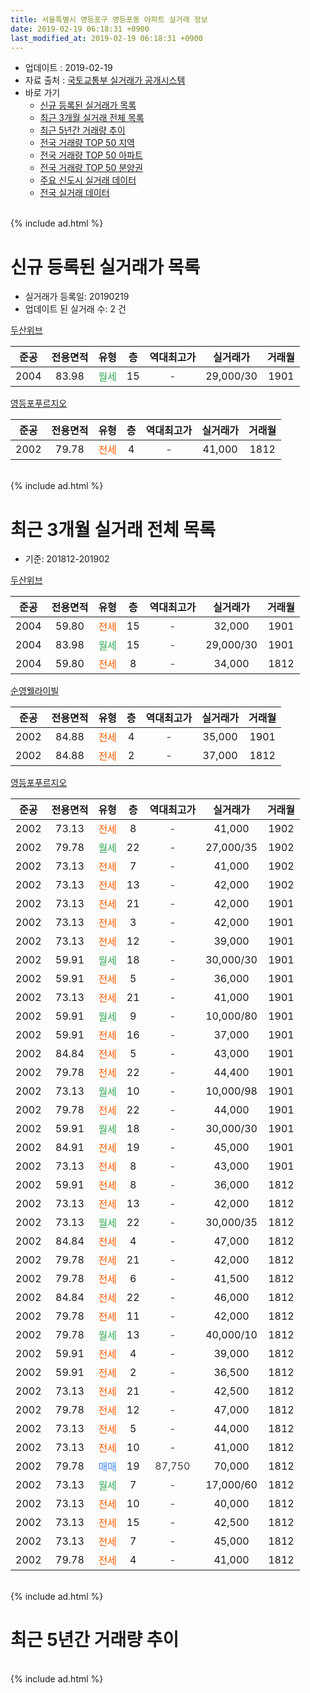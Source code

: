 ```yaml
---
title: 서울특별시 영등포구 영등포동 아파트 실거래 정보
date: 2019-02-19 06:18:31 +0900
last_modified_at: 2019-02-19 06:18:31 +0900
---
```


* 업데이트 : 2019-02-19
* 자료 출처 : [국토교통부 실거래가 공개시스템](http://rt.molit.go.kr)
* 바로 가기
    * [신규 등록된 실거래가 목록](#신규-등록된-실거래가-목록)
    * [최근 3개월 실거래 전체 목록](#최근-3개월-실거래-전체-목록)
    * [최근 5년간 거래량 추이](#최근-5년간-거래량-추이)
    * [전국 거래량 TOP 50 지역](https://inasie.github.io/apt-trade-info/최근-3개월-전국에서-가장-거래가-많이-발생한-지역)
    * [전국 거래량 TOP 50 아파트](https://inasie.github.io/apt-trade-info/최근-3개월-전국에서-가장-거래가-많이-발생한-아파트)
    * [전국 거래량 TOP 50 분양권](https://inasie.github.io/apt-trade-info/최근-3개월-전국에서-가장-거래가-많이-발생한-분양권)
    * [주요 신도시 실거래 데이터](https://inasie.github.io/apt-trade-info/주요-신도시)
    * [전국 실거래 데이터](https://inasie.github.io/apt-trade-info/전국)
<br>
{% include ad.html %}
<br>

# 신규 등록된 실거래가 목록
* 실거래가 등록일: 20190219
* 업데이트 된 실거래 수: 2 건


[두산위브](https://search.naver.com/search.naver?query=%EC%84%9C%EC%9A%B8%ED%8A%B9%EB%B3%84%EC%8B%9C+%EC%98%81%EB%93%B1%ED%8F%AC%EA%B5%AC+%EC%98%81%EB%93%B1%ED%8F%AC%EB%8F%99+%EB%91%90%EC%82%B0%EC%9C%84%EB%B8%8C)

|준공|전용면적|유형|층|역대최고가|실거래가|거래월|
|:---:|:---:|:---:|:---:|:---:|:---:|:---:|
|2004|83.98|<span style="color:#34a853">월세</span>|15|<span style="color:#444444">-</span>|29,000/30|1901|

[영등포푸르지오](https://search.naver.com/search.naver?query=%EC%84%9C%EC%9A%B8%ED%8A%B9%EB%B3%84%EC%8B%9C+%EC%98%81%EB%93%B1%ED%8F%AC%EA%B5%AC+%EC%98%81%EB%93%B1%ED%8F%AC%EB%8F%99+%EC%98%81%EB%93%B1%ED%8F%AC%ED%91%B8%EB%A5%B4%EC%A7%80%EC%98%A4)

|준공|전용면적|유형|층|역대최고가|실거래가|거래월|
|:---:|:---:|:---:|:---:|:---:|:---:|:---:|
|2002|79.78|<span style="color:#ff5a00">전세</span>|4|<span style="color:#444444">-</span>|41,000|1812|


<br>
{% include ad.html %}
<br>

# 최근 3개월 실거래 전체 목록
* 기준: 201812-201902


[두산위브](https://search.naver.com/search.naver?query=%EC%84%9C%EC%9A%B8%ED%8A%B9%EB%B3%84%EC%8B%9C+%EC%98%81%EB%93%B1%ED%8F%AC%EA%B5%AC+%EC%98%81%EB%93%B1%ED%8F%AC%EB%8F%99+%EB%91%90%EC%82%B0%EC%9C%84%EB%B8%8C)

|준공|전용면적|유형|층|역대최고가|실거래가|거래월|
|:---:|:---:|:---:|:---:|:---:|:---:|:---:|
|2004|59.80|<span style="color:#ff5a00">전세</span>|15|<span style="color:#444444">-</span>|32,000|1901|
|2004|83.98|<span style="color:#34a853">월세</span>|15|<span style="color:#444444">-</span>|29,000/30|1901|
|2004|59.80|<span style="color:#ff5a00">전세</span>|8|<span style="color:#444444">-</span>|34,000|1812|

[순영웰라이빌](https://search.naver.com/search.naver?query=%EC%84%9C%EC%9A%B8%ED%8A%B9%EB%B3%84%EC%8B%9C+%EC%98%81%EB%93%B1%ED%8F%AC%EA%B5%AC+%EC%98%81%EB%93%B1%ED%8F%AC%EB%8F%99+%EC%88%9C%EC%98%81%EC%9B%B0%EB%9D%BC%EC%9D%B4%EB%B9%8C)

|준공|전용면적|유형|층|역대최고가|실거래가|거래월|
|:---:|:---:|:---:|:---:|:---:|:---:|:---:|
|2002|84.88|<span style="color:#ff5a00">전세</span>|4|<span style="color:#444444">-</span>|35,000|1901|
|2002|84.88|<span style="color:#ff5a00">전세</span>|2|<span style="color:#444444">-</span>|37,000|1812|

[영등포푸르지오](https://search.naver.com/search.naver?query=%EC%84%9C%EC%9A%B8%ED%8A%B9%EB%B3%84%EC%8B%9C+%EC%98%81%EB%93%B1%ED%8F%AC%EA%B5%AC+%EC%98%81%EB%93%B1%ED%8F%AC%EB%8F%99+%EC%98%81%EB%93%B1%ED%8F%AC%ED%91%B8%EB%A5%B4%EC%A7%80%EC%98%A4)

|준공|전용면적|유형|층|역대최고가|실거래가|거래월|
|:---:|:---:|:---:|:---:|:---:|:---:|:---:|
|2002|73.13|<span style="color:#ff5a00">전세</span>|8|<span style="color:#444444">-</span>|41,000|1902|
|2002|79.78|<span style="color:#34a853">월세</span>|22|<span style="color:#444444">-</span>|27,000/35|1902|
|2002|73.13|<span style="color:#ff5a00">전세</span>|7|<span style="color:#444444">-</span>|41,000|1902|
|2002|73.13|<span style="color:#ff5a00">전세</span>|13|<span style="color:#444444">-</span>|42,000|1902|
|2002|73.13|<span style="color:#ff5a00">전세</span>|21|<span style="color:#444444">-</span>|42,000|1901|
|2002|73.13|<span style="color:#ff5a00">전세</span>|3|<span style="color:#444444">-</span>|42,000|1901|
|2002|73.13|<span style="color:#ff5a00">전세</span>|12|<span style="color:#444444">-</span>|39,000|1901|
|2002|59.91|<span style="color:#34a853">월세</span>|18|<span style="color:#444444">-</span>|30,000/30|1901|
|2002|59.91|<span style="color:#ff5a00">전세</span>|5|<span style="color:#444444">-</span>|36,000|1901|
|2002|73.13|<span style="color:#ff5a00">전세</span>|21|<span style="color:#444444">-</span>|41,000|1901|
|2002|59.91|<span style="color:#34a853">월세</span>|9|<span style="color:#444444">-</span>|10,000/80|1901|
|2002|59.91|<span style="color:#ff5a00">전세</span>|16|<span style="color:#444444">-</span>|37,000|1901|
|2002|84.84|<span style="color:#ff5a00">전세</span>|5|<span style="color:#444444">-</span>|43,000|1901|
|2002|79.78|<span style="color:#ff5a00">전세</span>|22|<span style="color:#444444">-</span>|44,400|1901|
|2002|73.13|<span style="color:#34a853">월세</span>|10|<span style="color:#444444">-</span>|10,000/98|1901|
|2002|79.78|<span style="color:#ff5a00">전세</span>|22|<span style="color:#444444">-</span>|44,000|1901|
|2002|59.91|<span style="color:#34a853">월세</span>|18|<span style="color:#444444">-</span>|30,000/30|1901|
|2002|84.91|<span style="color:#ff5a00">전세</span>|19|<span style="color:#444444">-</span>|45,000|1901|
|2002|73.13|<span style="color:#ff5a00">전세</span>|8|<span style="color:#444444">-</span>|43,000|1901|
|2002|59.91|<span style="color:#ff5a00">전세</span>|8|<span style="color:#444444">-</span>|36,000|1812|
|2002|73.13|<span style="color:#ff5a00">전세</span>|13|<span style="color:#444444">-</span>|42,000|1812|
|2002|73.13|<span style="color:#34a853">월세</span>|22|<span style="color:#444444">-</span>|30,000/35|1812|
|2002|84.84|<span style="color:#ff5a00">전세</span>|4|<span style="color:#444444">-</span>|47,000|1812|
|2002|79.78|<span style="color:#ff5a00">전세</span>|21|<span style="color:#444444">-</span>|42,000|1812|
|2002|79.78|<span style="color:#ff5a00">전세</span>|6|<span style="color:#444444">-</span>|41,500|1812|
|2002|84.84|<span style="color:#ff5a00">전세</span>|22|<span style="color:#444444">-</span>|46,000|1812|
|2002|79.78|<span style="color:#ff5a00">전세</span>|11|<span style="color:#444444">-</span>|42,000|1812|
|2002|79.78|<span style="color:#34a853">월세</span>|13|<span style="color:#444444">-</span>|40,000/10|1812|
|2002|59.91|<span style="color:#ff5a00">전세</span>|4|<span style="color:#444444">-</span>|39,000|1812|
|2002|59.91|<span style="color:#ff5a00">전세</span>|2|<span style="color:#444444">-</span>|36,500|1812|
|2002|73.13|<span style="color:#ff5a00">전세</span>|21|<span style="color:#444444">-</span>|42,500|1812|
|2002|79.78|<span style="color:#ff5a00">전세</span>|12|<span style="color:#444444">-</span>|47,000|1812|
|2002|73.13|<span style="color:#ff5a00">전세</span>|5|<span style="color:#444444">-</span>|44,000|1812|
|2002|73.13|<span style="color:#ff5a00">전세</span>|10|<span style="color:#444444">-</span>|41,000|1812|
|2002|79.78|<span style="color:#4285f3">매매</span>|19|<span style="color:#444444">87,750</span>|70,000|1812|
|2002|73.13|<span style="color:#34a853">월세</span>|7|<span style="color:#444444">-</span>|17,000/60|1812|
|2002|73.13|<span style="color:#ff5a00">전세</span>|10|<span style="color:#444444">-</span>|40,000|1812|
|2002|73.13|<span style="color:#ff5a00">전세</span>|15|<span style="color:#444444">-</span>|42,500|1812|
|2002|73.13|<span style="color:#ff5a00">전세</span>|7|<span style="color:#444444">-</span>|45,000|1812|
|2002|79.78|<span style="color:#ff5a00">전세</span>|4|<span style="color:#444444">-</span>|41,000|1812|


<br>
{% include ad.html %}
<br>

# 최근 5년간 거래량 추이


<div style="width:100%;">
    <canvas id="deal_progress" height="200"></canvas>
</div>

<script>
new Chart(document.getElementById("deal_progress"), {
    type: 'line',
    data: {
        labels: ['201402','201403','201404','201405','201406','201407','201408','201409','201410','201411','201412','201501','201502','201503','201504','201505','201506','201507','201508','201509','201510','201511','201512','201601','201602','201603','201604','201605','201606','201607','201608','201609','201610','201611','201612','201701','201702','201703','201704','201705','201706','201707','201708','201709','201710','201711','201712','201801','201802','201803','201804','201805','201806','201807','201808','201809','201810','201811','201812','201901','201902'],
        datasets: [{
            label: '매매',
            pointRadius: 1,
            data: [30, 22, 18, 13, 17, 16, 15, 30, 22, 12, 17, 31, 23, 41, 22, 25, 19, 24, 14, 19, 20, 16, 15, 12, 11, 24, 31, 26, 35, 25, 22, 17, 49, 8, 10, 6, 15, 19, 22, 43, 29, 21, 7, 17, 12, 23, 26, 31, 19, 10, 6, 4, 7, 14, 25, 8, 1, 3, 1, 0, 0],
            borderColor: "rgba(255, 201, 14, 1)",
            backgroundColor: "rgba(255, 201, 14, 0.5)",
            fill: false,
            lineTension: 0
        },{
            label: '전월세',
            pointRadius: 1,
            data: [38, 36, 28, 33, 26, 11, 27, 21, 31, 16, 19, 35, 31, 41, 19, 19, 17, 20, 15, 12, 22, 19, 20, 30, 29, 29, 20, 24, 22, 21, 14, 23, 19, 13, 23, 27, 34, 21, 24, 22, 18, 9, 26, 31, 23, 19, 19, 23, 29, 26, 15, 19, 19, 20, 21, 23, 23, 11, 22, 18, 4],
            borderColor: "rgba(0, 141, 185, 1)",
            backgroundColor: "rgba(0, 141, 185, 0.5)",
            fill: false,
            lineTension: 0
        }
        ]
    },
    options: {
        responsive: true,
        title: {
            display: false
        },
        tooltips: {
            mode: 'index',
            intersect: false
        },
        hover: {
            mode: 'nearest',
            intersect: true
        },
        scales: {
            xAxes: [{
                display: true,
                scaleLabel: {
                    display: true,
                    labelString: '년/월'
                }
            }],
            yAxes: [{
                display: true,
                ticks: {
                    suggestedMin: 0,
                },
                scaleLabel: {
                    display: true,
                    labelString: '실거래 수'
                }
            }]
        }
    }
});

</script>


<br>
{% include ad.html %}
<br>

